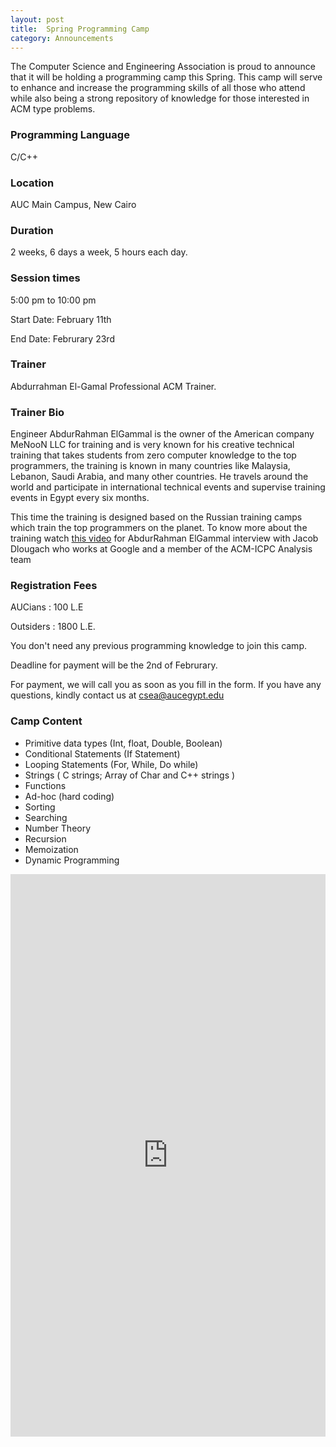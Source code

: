 ```yaml
---
layout: post
title:  Spring Programming Camp
category: Announcements
---
```

The Computer Science and Engineering Association is proud to announce that it will be holding a programming camp this Spring.
This camp will serve to enhance and increase the programming skills of all those who attend while also being a strong repository of knowledge for those interested in ACM type problems.

### Programming Language
C/C++

### Location
AUC Main Campus, New Cairo

### Duration
2 weeks, 6 days a week, 5 hours each day.

### Session times
5:00 pm to 10:00 pm

Start Date: February 11th

End Date: Februrary 23rd

### Trainer
Abdurrahman El-Gamal
Professional ACM Trainer.

### Trainer Bio
Engineer AbdurRahman ElGammal is the owner of the American company MeNooN LLC for training and is very known for his creative technical training that takes students from zero computer knowledge to the top programmers, the training is known in many countries like Malaysia, Lebanon, Saudi Arabia, and many other countries.
He travels around the world and participate in international technical events and supervise training events in Egypt every six months.

This time the training is designed based on the Russian training camps which train the top programmers on the planet.
To know more about the training watch [this video](https://www.facebook.com/abdurrahman.elgammal/videos/10155530997590065) for AbdurRahman ElGammal interview with Jacob Dlougach who works at Google and a member of the ACM-ICPC Analysis team

### Registration Fees
AUCians : 100 L.E

Outsiders : 1800 L.E.

You don't need any previous programming knowledge to join this camp.

Deadline for payment will be the 2nd of Februrary.

For payment, we will call you as soon as you fill in the form.
If you have any questions,
kindly contact us at [csea@aucegypt.edu](mailto:csea@aucegypt.edu)

### Camp Content
- Primitive data types (Int, float, Double, Boolean)
- Conditional Statements (If Statement)
- Looping Statements (For, While, Do while)
- Strings ( C strings; Array of Char and C++ strings )
- Functions
- Ad-hoc (hard coding)
- Sorting
- Searching
- Number Theory
- Recursion
- Memoization
- Dynamic Programming

<iframe src="https://docs.google.com/a/aucegypt.edu/forms/d/e/1FAIpQLSfuAz2iW0D45AKt0C4R-UBljbiflOjaFetzCD8tXjwrmVbinQ/viewform?embedded=true" width="100%" height="900" frameborder="0" marginheight="0" marginwidth="0">Loading...</iframe>
